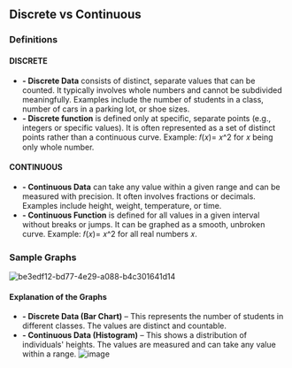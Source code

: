 ## Discrete vs Continuous

### Definitions
#### DISCRETE
- **- Discrete Data** consists of distinct, separate values that can be counted. It typically involves whole numbers and cannot be subdivided meaningfully. Examples include the number of students in a class, number of cars in a parking lot, or shoe sizes.
- **- Discrete function** is defined only at specific, separate points (e.g., integers or specific values). It is often represented as a set of distinct points rather than a continuous curve. Example: 𝑓(𝑥)= 𝑥^2 for 𝑥 being only whole number.
#### CONTINUOUS 
- **- Continuous Data** can take any value within a given range and can be measured with precision. It often involves fractions or decimals. Examples include height, weight, temperature, or time.
- **- Continuous Function** is defined for all values in a given interval without breaks or jumps. It can be graphed as a smooth, unbroken curve. Example: 𝑓(𝑥)= 𝑥^2 for all real numbers 𝑥.

### Sample Graphs
![be3edf12-bd77-4e29-a088-b4c301641d14](https://github.com/user-attachments/assets/c4c7a01a-7a23-4251-8cd2-86e3563d8231)
#### Explanation of the Graphs
- **- Discrete Data (Bar Chart)** – This represents the number of students in different classes. The values are distinct and countable.
- **- Continuous Data (Histogram)** – This shows a distribution of individuals' heights. The values are measured and can take any value within a range.
![image](https://github.com/user-attachments/assets/78848ece-17bf-4c19-889b-5d6e33af5c62)
